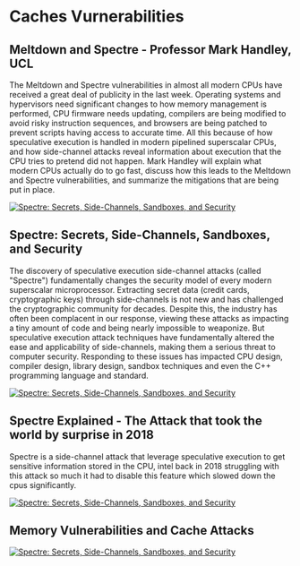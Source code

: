 # Caches Vurnerabilities
## Meltdown and Spectre - Professor Mark Handley, UCL
The Meltdown and Spectre vulnerabilities in almost all modern CPUs have received a great deal of publicity in the last week. Operating systems and hypervisors need significant changes to how memory management is performed, CPU firmware needs updating, compilers are being modified to avoid risky instruction sequences, and browsers are being patched to prevent scripts having access to accurate time. All this because of how speculative execution is handled in modern pipelined superscalar CPUs, and how side-channel attacks reveal information about execution that the CPU tries to pretend did not happen. Mark Handley will explain what modern CPUs actually do to go fast, discuss how this leads to the Meltdown and Spectre vulnerabilities, and summarize the mitigations that are being put in place.

[![Spectre: Secrets, Side-Channels, Sandboxes, and Security](https://lh3.googleusercontent.com/z6Sl4j9zQ88oUKNy0G3PAMiVwy8DzQLh_ygyvBXv0zVNUZ_wQPN_n7EAR2By3dhoUpX7kTpaHjRPni1MHwKpaBJbpNqdEsHZsH4q)](https://youtu.be/m66EAgRMmi8) 

## Spectre: Secrets, Side-Channels, Sandboxes, and Security
The discovery of speculative execution side-channel attacks (called "Spectre") fundamentally changes the security model of every modern superscalar microprocessor. Extracting secret data (credit cards, cryptographic keys) through side-channels is not new and has challenged the cryptographic community for decades. Despite this, the industry has often been complacent in our response, viewing these attacks as impacting a tiny amount of code and being nearly impossible to weaponize. But speculative execution attack techniques have fundamentally altered the ease and applicability of side-channels, making them a serious threat to computer security. Responding to these issues has impacted CPU design, compiler design, library design, sandbox techniques and even the C++ programming language and standard. 

[![Spectre: Secrets, Side-Channels, Sandboxes, and Security](https://lh3.googleusercontent.com/z6Sl4j9zQ88oUKNy0G3PAMiVwy8DzQLh_ygyvBXv0zVNUZ_wQPN_n7EAR2By3dhoUpX7kTpaHjRPni1MHwKpaBJbpNqdEsHZsH4q)](https://www.youtube.com/embed/_f7O3IfIR2k) 

## Spectre Explained - The Attack that took the world by surprise in 2018
Spectre is a side-channel attack that leverage speculative execution to get sensitive information stored in the CPU, intel back in 2018 struggling with this attack so much it had to disable this feature which slowed down the cpus significantly.

[![Spectre: Secrets, Side-Channels, Sandboxes, and Security](https://lh3.googleusercontent.com/z6Sl4j9zQ88oUKNy0G3PAMiVwy8DzQLh_ygyvBXv0zVNUZ_wQPN_n7EAR2By3dhoUpX7kTpaHjRPni1MHwKpaBJbpNqdEsHZsH4q)](https://youtu.be/Phmt8UrofDY) 

## Memory Vulnerabilities and Cache Attacks

[![Spectre: Secrets, Side-Channels, Sandboxes, and Security](https://lh3.googleusercontent.com/z6Sl4j9zQ88oUKNy0G3PAMiVwy8DzQLh_ygyvBXv0zVNUZ_wQPN_n7EAR2By3dhoUpX7kTpaHjRPni1MHwKpaBJbpNqdEsHZsH4q)](https://d18ky98rnyall9.cloudfront.net/week4_02.cd93bd10a3bf11e4b34961d14ef60801/full/360p/index.webm?Expires=1626480000&Signature=BTFwA5gFtjGQijFqShfaNse6AejK4uDJ9sD0OZuekNPhLPvcG8Jcz3kQCKfMAK1F9pc9DSO5KOFeCeSbrVGGyz75-7zoOIOTM9IRhYxgiayQHQBiIeIB9eds~6KwuAgKlDqDigv63u37G8U6-gCBB8l3Cie92Xlzko8RpGxmCNk_&Key-Pair-Id=APKAJLTNE6QMUY6HBC5A)
 
